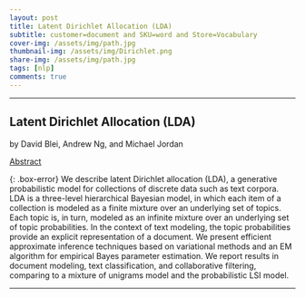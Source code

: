 ```yaml
---
layout: post
title: Latent Dirichlet Allocation (LDA)
subtitle: customer=document and SKU=word and Store=Vocabulary
cover-img: /assets/img/path.jpg
thumbnail-img: /assets/img/Dirichlet.png
share-img: /assets/img/path.jpg
tags: [nlp]
comments: true
---
```

___ 
## Latent Dirichlet Allocation (LDA)

by David Blei, Andrew Ng, and Michael Jordan

[Abstract](https://jmlr.csail.mit.edu/papers/v3/blei03a.html)


{: .box-error}
We describe latent Dirichlet allocation (LDA), a generative probabilistic model for collections of discrete data such as text corpora. LDA is a three-level hierarchical Bayesian model, in which each item of a collection is modeled as a finite mixture over an underlying set of topics. Each topic is, in turn, modeled as an infinite mixture over an underlying set of topic probabilities. In the context of text modeling, the topic probabilities provide an explicit representation of a document. We present efficient approximate inference techniques based on variational methods and an EM algorithm for empirical Bayes parameter estimation. We report results in document modeling, text classification, and collaborative filtering, comparing to a mixture of unigrams model and the probabilistic LSI model.

___ 